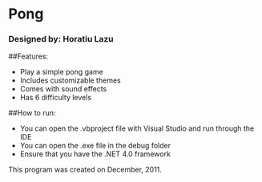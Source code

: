 # Pong
### Designed by: Horatiu Lazu

##Features:
* Play a simple pong game
* Includes customizable themes
* Comes with sound effects
* Has 6 difficulty levels

##How to run:
* You can open the .vbproject file with Visual Studio and run through the IDE
* You can open the .exe file in the debug folder
* Ensure that you have the .NET 4.0 framework

This program was created on December, 2011.